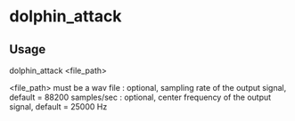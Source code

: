 # dolphin_attack

## Usage
dolphin_attack <file_path> <fs> <fc>

<file_path> must be a wav file
<fs> : optional, sampling rate of the output signal, default = 88200 samples/sec
<fc> : optional, center frequency of the output signal, default = 25000 Hz
